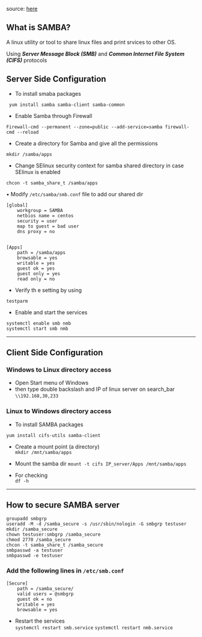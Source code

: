 source: [here](https://youtu.be/q4qTkR2Hc34?si=lA1NAct_siSzkJFC)

## What is SAMBA?
 A linux utility or tool to share linux files and print srvices to other OS.  

 Using ___Server Message Block (SMB)___ and ___Common Internet File System (CIFS)___ protocols  


 ## Server Side Configuration

- To install smaba packages  

``` yum install samba samba-client samba-common```

- Enable Samba through Firewall  

```Firewall-cmd --permanent --zone=public --add-service=samba firewall-cmd --reload```

- Create a directory for Samba and give all the permissions

```mkdir /samba/apps```

- Change SElinux security context for samba shared directory in case SElinux is enabled

```chcon -t samba_share_t /samba/apps```

• Modify ```/etc/samba/smb.conf``` file to add our shared dir 

```
[global]
    workgroup = SAMBA
    netbios name = centos
    security = user
    map to guest = bad user
    dns proxy = no


[Apps]
    path = /samba/apps
    browsable = yes
    writable = yes
    guest ok = yes
    guest only = yes
    read only = no

```

- Verify th e setting by using  

```testparm```

- Enable and start the services  

```systemctl enable smb nmb```  
```systemctl start smb nmb```

---
## Client Side Configuration

### Windows to Linux directory access

- Open Start menu of Windows
- then type double backslash and IP of linux server on search_bar ```\\192.168,30,233```


### Linux to Windows directory access

- To install SAMBA packages

```yum install cifs-utils samba-client```

- Create a mount point (a directory)  
```mkdir /mnt/samba/apps```

- Mount the samba dir
```mount -t cifs IP_server/Apps /mnt/samba/apps```

- For checking  
```df -h```

---

## How to secure SAMBA server

```groupadd smbgrp```  
```useradd -M -d /samba_secure -s /usr/sbin/nologin -G smbgrp testuser```  
```mkdir /samba_secure```  
```chown testuser:smbgrp /samba_secure```  
```chmod 2770 /samba_secure```  
```chcon -t samba_share_t /samba_secure```  
```smbpasswd -a testuser```  
```smbpasswd -e testuser```  

### Add the following lines in ```/etc/smb.conf```

```
[Secure]
    path = /samba_secure/
    valid users = @smbgrp
    guest ok = no
    writable = yes
    browsable = yes

```
- Restart the services  
```systemctl restart smb.service```
```systemctl restart nmb.service```



